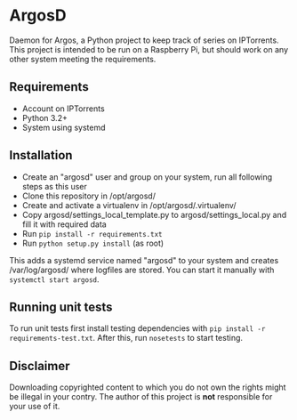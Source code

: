 # ArgosD
Daemon for Argos, a Python project to keep track of series on IPTorrents.
This project is intended to be run on a Raspberry Pi, but should work on any
other system meeting the requirements.

## Requirements
- Account on IPTorrents
- Python 3.2+
- System using systemd

## Installation
- Create an "argosd" user and group on your system, run all following steps as this user
- Clone this repository in /opt/argosd/
- Create and activate a virtualenv in /opt/argosd/.virtualenv/
- Copy argosd/settings_local_template.py to argosd/settings_local.py and fill it with required data
- Run `pip install -r requirements.txt`
- Run `python setup.py install` (as root)

This adds a systemd service named "argosd" to your system
and creates /var/log/argosd/ where logfiles are stored.
You can start it manually with `systemctl start argosd`.

## Running unit tests
To run unit tests first install testing dependencies with `pip install -r requirements-test.txt`.
After this, run `nosetests` to start testing.

## Disclaimer
Downloading copyrighted content to which you do not own the rights might be illegal in your contry.
The author of this project is **not** responsible for your use of it.
